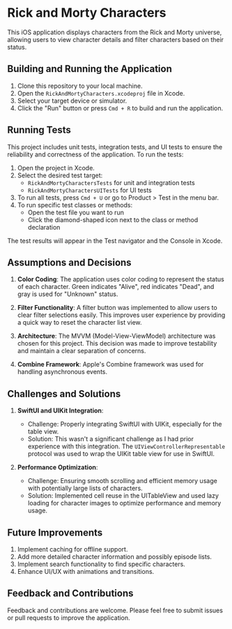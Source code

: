 # Rick and Morty Characters

This iOS application displays characters from the Rick and Morty universe, allowing users to view character details and filter characters based on their status.

## Building and Running the Application

1. Clone this repository to your local machine.
2. Open the `RickAndMortyCharacters.xcodeproj` file in Xcode.
3. Select your target device or simulator.
4. Click the "Run" button or press `Cmd + R` to build and run the application.

## Running Tests

This project includes unit tests, integration tests, and UI tests to ensure the reliability and correctness of the application. To run the tests:

1. Open the project in Xcode.
2. Select the desired test target:
   - `RickAndMortyCharactersTests` for unit and integration tests
   - `RickAndMortyCharactersUITests` for UI tests
3. To run all tests, press `Cmd + U` or go to Product > Test in the menu bar.
4. To run specific test classes or methods:
   - Open the test file you want to run
   - Click the diamond-shaped icon next to the class or method declaration

The test results will appear in the Test navigator and the Console in Xcode.

## Assumptions and Decisions

1. **Color Coding**: The application uses color coding to represent the status of each character. Green indicates "Alive", red indicates "Dead", and gray is used for "Unknown" status.

2. **Filter Functionality**: A filter button was implemented to allow users to clear filter selections easily. This improves user experience by providing a quick way to reset the character list view.

3. **Architecture**: The MVVM (Model-View-ViewModel) architecture was chosen for this project. This decision was made to improve testability and maintain a clear separation of concerns.

4. **Combine Framework**: Apple's Combine framework was used for handling asynchronous events.

## Challenges and Solutions

1. **SwiftUI and UIKit Integration**: 
   - Challenge: Properly integrating SwiftUI with UIKit, especially for the table view.
   - Solution: This wasn't a significant challenge as I had prior experience with this integration. The `UIViewControllerRepresentable` protocol was used to wrap the UIKit table view for use in SwiftUI.

2. **Performance Optimization**:
   - Challenge: Ensuring smooth scrolling and efficient memory usage with potentially large lists of characters.
   - Solution: Implemented cell reuse in the UITableView and used lazy loading for character images to optimize performance and memory usage.

## Future Improvements

1. Implement caching for offline support.
2. Add more detailed character information and possibly episode lists.
3. Implement search functionality to find specific characters.
4. Enhance UI/UX with animations and transitions.

## Feedback and Contributions

Feedback and contributions are welcome. Please feel free to submit issues or pull requests to improve the application.
